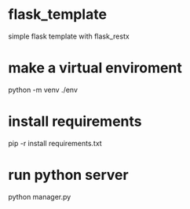 # flask_template

simple flask template with flask_restx

# make a virtual enviroment

python -m venv ./env

# install requirements

pip -r install requirements.txt

# run python server

python manager.py
